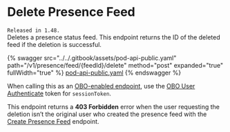 # Delete Presence Feed

`Released in 1.48.`\
Deletes a presence status feed. This endpoint returns the ID of the deleted feed if the deletion is successful.

{% swagger src="../../.gitbook/assets/pod-api-public.yaml" path="/v1/presence/feed/{feedId}/delete" method="post" expanded="true" fullWidth="true" %}
[pod-api-public.yaml](../../.gitbook/assets/pod-api-public.yaml)
{% endswagger %}

When calling this as an [OBO-enabled endpoint](ref:obo-enabled-endpoints), use the [OBO User Authenticate](ref:obo-user-authenticate) token for `sessionToken`.

This endpoint returns a **403 Forbidden** error when the user requesting the deletion isn’t the original user who created the presence feed with the [Create Presence Feed](ref:create-presence-feed) endpoint.
